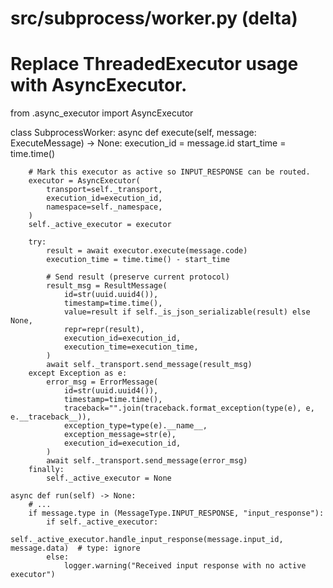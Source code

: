 
# src/subprocess/worker.py (delta)
# Replace ThreadedExecutor usage with AsyncExecutor.

from .async_executor import AsyncExecutor

class SubprocessWorker:
    async def execute(self, message: ExecuteMessage) -> None:
        execution_id = message.id
        start_time = time.time()

        # Mark this executor as active so INPUT_RESPONSE can be routed.
        executor = AsyncExecutor(
            transport=self._transport,
            execution_id=execution_id,
            namespace=self._namespace,
        )
        self._active_executor = executor

        try:
            result = await executor.execute(message.code)
            execution_time = time.time() - start_time

            # Send result (preserve current protocol)
            result_msg = ResultMessage(
                id=str(uuid.uuid4()),
                timestamp=time.time(),
                value=result if self._is_json_serializable(result) else None,
                repr=repr(result),
                execution_id=execution_id,
                execution_time=execution_time,
            )
            await self._transport.send_message(result_msg)
        except Exception as e:
            error_msg = ErrorMessage(
                id=str(uuid.uuid4()),
                timestamp=time.time(),
                traceback="".join(traceback.format_exception(type(e), e, e.__traceback__)),
                exception_type=type(e).__name__,
                exception_message=str(e),
                execution_id=execution_id,
            )
            await self._transport.send_message(error_msg)
        finally:
            self._active_executor = None

    async def run(self) -> None:
        # ...
        if message.type in (MessageType.INPUT_RESPONSE, "input_response"):
            if self._active_executor:
                self._active_executor.handle_input_response(message.input_id, message.data)  # type: ignore
            else:
                logger.warning("Received input response with no active executor")
